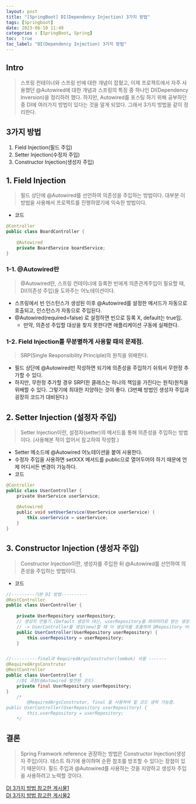 ```yaml
---
layout: post
title: "[SpringBoot] DI(Dependency Injection) 3가지 방법"
tags: [Springboot]
date: 2023-06-10 11:49
categories : [SpringBoot, Spring]
toc:  true
toc_label: "DI(Dependency Injection) 3가지 방법"
---
```


## Intro
> 스프링 컨테이너와 스프링 빈에 대한 개념이 잡혔고, 이제 프로젝트에서 자주 사용했던 @Autowired에 대한 개념과 스프링의 특징 중 하나인 DI(Dependency Inversion)을 정리하려 했다. 하지만, Autowired를 포스팅 하기 위해 공부하던 중 DI에 여러가지 방법이 있다는 것을 알게 되었다. 그래서 3가지 방법을 같이 정리한다.

## 3가지 방법
1. Field Injection(필드 주입)
2. Setter Injection(수정자 주입)
3. Constructor Injection(생성자 주입)

## 1. Field Injection
> 필드 상단에 @Autowired를 선언하여 의존성을 주입하는 방법이다. 대부분 이 방법을 사용해서 프로젝트를 진행하였기에 익숙한 방법이다.

- 코드
```java
@Controller
public class BoardController {
	
	@Autowired
	private BoardService boardService;
}
```

### 1-1. @Autowired란
> @Autowired란, 스프링 컨테이너에 등록한 빈에게 의존관계주입이 필요할 때, DI(의존성 주입)을 도와주는 어노테이션이다.
- 스프링에서 빈 인스턴스가 생성된 이후 @Autowired를 설정한 메서드가 자동으로 호출되고, 인스턴스가 자동으로 주입된다.
- @Autowired(required=false) 로 설정하면 빈으로 등록 X, default는 true임.
  - 만약, 의존성 주입할 대상을 찾지 못한다면 애플리케이션 구동에 실패한다.

### 1-2. Field Injection를 무분별하게 사용할 때의 문제점.
> SRP(Single Responsibility Principle)의 원칙을 위배한다.
- 필드 상단에 @Autowired만 작성하면 되기에 의존성을 주입하기 쉬워서 무한정 추가할 수 있다.
- 하지만, 무한정 추가할 경우 SRP(한 클래스는 하나의 책임을 가진다는 원칙)원칙을 위배할 수 있다. 그렇기에 최대한 지양하는 것이 좋다. (3번째 방법인 생성자 주입과 굉장히 코드가 대비된다.)


## 2. Setter Injection (설정자 주입)
> Setter Injection이란, 설정자(setter)의 메서드를 통해 의존성을 주입하는 방법이다. (사용해본 적이 없어서 참고하여 작성함.)
- Setter 메소드에 @Autowired 어노테이션을 붙여 사용한다.
- 수정자 주입을 사용하면 setXXX 메서드를 public으로 열어두어야 하기 때문에 언제 어디서든 변경이 가능하다.
- 코드
```java
@Controller
public class UserController {
    private UserService userService;
    
    @Autowired
    public void setUserService(UserService userService) {
    	this.userService = userService;
    }
}
```

## 3. Constructor Injection (생성자 주입)
> Constructor Injection이란, 생성자를 주입한 뒤 @Autowired를 선언하여 의존성을 주입하는 방법이다.

- 코드
```java
//---------기본 DI 방법----------
@RestController
public class UserController {
	
	private UserRepository userRepository;
	// 생성자 만들기.(Default 생성자 대신, userRepository를 파라미터로 받는 생성자를 통해 DI를 진행함.)
	// -> UserController를 생성(new)할 때 이 생성자를 호출하여 @Repository 어노테이션이 있는 타입이 있다면 주입하는 것.
	public UserController(UserRepository userRepository) {
		this.userRepository = userRepository;
	}


//----------final과 RequiredArgsConstrutor(lombok) 사용 -------
@RequiredArgsConstrutor
@RestController
public class UserController {
	//DI 과정(@Autowired 발전된 코드)
	private final UserRepository userRepository;
}
	/*
		@RequiredArgsConstrutor, final 을 사용하여 밑 코드 생략 가능함. 
public UserController(UserRepository userRepository) {
		this.userRepository = userRepository;
	*/
```

## 결론
> Spring Framwork reference 권장하는 방법은 Constructor Injection(생성자 주입)이다. 테스트 하기에 용이하며 순환 참조를 방조할 수 있다는 장점이 있기 때문이다. 필드 주입과 @Autowired를 사용하는 것을 지양하고 생성자 주입을 사용하려고 노력할 것이다.

[DI 3가지 방법 참고한 게시물1](https://velog.io/@gillog/Spring-DIDependency-Injection-%EC%84%B8-%EA%B0%80%EC%A7%80-%EB%B0%A9%EB%B2%95)<br>
[DI 3가지 방법 참고한 게시물2](https://dev-coco.tistory.com/70)
